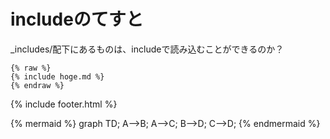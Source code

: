 # includeのてすと

_includes/配下にあるものは、includeで読み込むことができるのか？

```
{% raw %}
{% include hoge.md %}
{% endraw %}
```

{% include footer.html %}

{% mermaid %}
graph TD;
    A-->B;
    A-->C;
    B-->D;
    C-->D;
{% endmermaid %}
